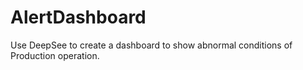 # AlertDashboard
Use DeepSee to create a dashboard to show abnormal conditions of Production operation.
